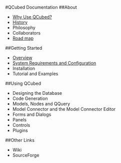 #QCubed Documentation
##About
* [Why Use QCubed?](about/WhyUse.md)
* [History](about/History.md)
* Philosophy
* Collaborators
* [Road map](about/Roadmap.md)

##Getting Started
* [Overview](Overview.md)
* [System Requirements and Configuration](System.md)
* Installation
* Tutorial and Examples

##Using QCubed
* Designing the Database
* Code Generation
* Models, Nodes and QQuery
* Model Connector and the Model Connector Editor
* Forms and Dialogs
* Panels
* Controls
* Plugins

##Other Links
* Wiki
* SourceForge
